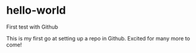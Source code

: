 # hello-world
First test with Github

This is my first go at setting up a repo in Github. Excited for many more to come!
